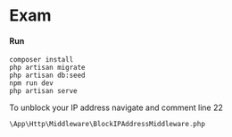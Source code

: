 # Exam

#### Run

```
composer install
php artisan migrate
php artisan db:seed
npm run dev
php artisan serve
```

To unblock your IP address navigate and comment line 22
```php
\App\Http\Middleware\BlockIPAddressMiddleware.php
```
